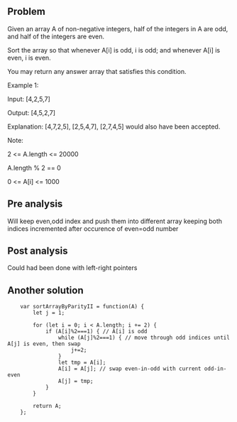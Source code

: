 ## Problem

Given an array A of non-negative integers, half of the integers in A are odd, and half of the integers are even.

Sort the array so that whenever A[i] is odd, i is odd; and whenever A[i] is even, i is even.

You may return any answer array that satisfies this condition.

Example 1:

Input: [4,2,5,7]

Output: [4,5,2,7]

Explanation: [4,7,2,5], [2,5,4,7], [2,7,4,5] would also have been accepted.

Note:

2 <= A.length <= 20000

A.length % 2 == 0

0 <= A[i] <= 1000

## Pre analysis

Will keep even,odd index and push them into different array keeping both indices incremented after occurence of even=odd number

## Post analysis

Could had been done with left-right pointers

## Another solution

        var sortArrayByParityII = function(A) {
            let j = 1;

            for (let i = 0; i < A.length; i += 2) {
                if (A[i]%2===1) { // A[i] is odd
                    while (A[j]%2===1) { // move through odd indices until A[j] is even, then swap
                        j+=2;
                    }
                    let tmp = A[i];
                    A[i] = A[j]; // swap even-in-odd with current odd-in-even
                    A[j] = tmp;
                }
            }

            return A;
        };
